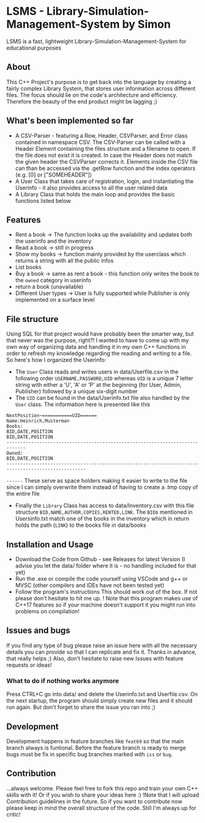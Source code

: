 # LSMS - Library-Simulation-Management-System by Simon
LSMS is a fast, lightweight Library-Simulation-Management-System for educational purposes

## About
This C++ Project's purpose is to get back into the language by creating a fairly complex Library System, that stores user information across different files. 
The focus should lie on the code's architecture and efficiency. Therefore the beauty of the end product might be lagging ;) 

## What's been implemented so far
* A CSV-Parser - featuring a Row, Header, CSVParser, and Error class contained in namespace CSV. The CSV-Parser can be called with a Header Element containing the files structure and a filename to open. If the file does not exist it is created. In case the Header does not match the given header the CSVParser corrects it. Elements inside the CSV file can than be accessed via the .getRow function and the index operators (e.g. [0] or ["SOMEHEADER"])
* A User Class that takes care of registration, login, and instantiating the Userinfo - it also provides access to all the user related data
* A Library Class that holds the main loop and provides the basic functions listed below

## Features
* Rent a book -> The function looks up the availability and updates both the userinfo and the inventory
* Read a book -> still in progress
* Show my books -> function mainly provided by the userclass which returns a string with all the public infos
* List books 
* Buy a book -> same as rent a book - this function only writes the book to the `owned` category in userinfo
* return a book (unavailable)
* Different User types -> User is fully supported while Publisher is only implemented on a surface level

## File structure
Using SQL for that project would have probably been the smarter way, but that never was the purpose, right?!
I wanted to have to come up with my own way of organizing data and handling it in my own C++ functions in order to refresh my knowledge regarding the reading and writing to a file. So here's how I organized the Userinfo:
* The ```User``` Class reads and writes users in data/Userfile.csv in the following order ```USERNAME,PASSWORD,UID``` whereas ```UID``` is a unique 7 letter string with either a 'U', 'A' or 'P' at the beginning (for User, Admin, Publisher) followed by a unique six-digit number
* The ```UID``` can be found in the data/Userinfo.txt file also handled by the ```User``` class. The information here is presented like this
```
NextPosition~===========UID======
Name:Heinrich,Musterman
Books:
BID,DATE,POSITION
BID,DATE,POSITION
-----------------------------------------------------------------------------
Owned:
BID,DATE,POSITION
---------------------------------------------------------------------------------------------------
```
```------``` These serve as space holders making it easier to write to the file since I can simply overwrite them instead of having to create a .tmp copy of the entire file
* Finally the ```Library``` Class has access to data/Inventory.csv with this file structure ```BID,NAME,AUTHOR,COPIES,RENTED,LINK```. The ```BID```s mentioned in Usersinfo.txt match one of the books in the inventory which in return holds the path (```LINK```) to the books file in data/books

## Installation and Usage
* Download the Code from Github - see Releases for latest Version (I advise you let the data/ folder where it is - no handling included for that yet)
* Run the .exe or compile the code yourself using VSCode and g++ or MVSC (other compilers and IDEs have not been tested yet)
* Follow the program's instructions
This should work out of the box. If not please don't hesitate to hit me up. ! Note that this program makes use of C++17 features so if your machine doesn't support it you might run into problems on compilation!

## Issues and bugs
If you find any type of bug please raise an issue here with all the necessary details you can provide so that I can replicate and fix it. Thanks in advance, that really helps ;)
Also, don't hesitate to raise new Issues with feature requests or ideas!

### What to do if nothing works anymore
Press CTRL+C go into data/ and delete the Userinfo.txt and Userfile.csv. On the next startup, the program should simply create new files and it should run again. 
But don't forget to share the issue you ran into ;)

## Development 
Development happens in feature branches like ```feat69``` so that the main branch always is funtional. Before the feature branch is ready to merge bugs must be fix in specific bug branches marked with ```iss``` or ```bug```.

## Contribution
...always welcome. Please feel free to fork this repo and train your own C++ skills with it! Or if you wish to share your ideas here :) !Note that I will upload Contribution guidelines in the future. So if you want to contribute now please keep in mind the overall structure of the code. Still I'm always up for critic!
